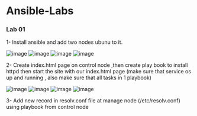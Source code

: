 # Ansible-Labs

### Lab 01

1- Install ansible and add two nodes ubunu to it.

![image](https://user-images.githubusercontent.com/40915944/215325042-131477cf-7aff-45e7-bbe1-374cdb30fc4d.png)
![image](https://user-images.githubusercontent.com/40915944/215325244-df57b3e5-7540-4001-8609-24d0f4921e8d.png)
![image](https://user-images.githubusercontent.com/40915944/215330571-052dc735-33e5-4068-a220-0fbbcaff3804.png)
![image](https://user-images.githubusercontent.com/40915944/215332891-9dfc1449-0e6c-4793-a3e8-86fdb432b5b7.png)


2- Create index.html page on control node ,then create play book to install httpd then start the site with our index.html page (make sure that service os up and running , also make sure that all tasks in 1 playbook)

![image](https://user-images.githubusercontent.com/40915944/215336107-7aa1c1c0-0a3a-43ce-a121-093a5e6cd947.png)
![image](https://user-images.githubusercontent.com/40915944/215336169-fdf8cf72-584b-4700-8f0a-f31fc295293a.png)
![image](https://user-images.githubusercontent.com/40915944/215336193-d951daf7-f836-49e9-b83e-5198d69c2085.png)
![image](https://user-images.githubusercontent.com/40915944/215336255-8d434d80-9c7a-4341-b1f4-c883c1336322.png)


3- Add new record in resolv.conf file at manage node (/etc/resolv.conf) using playbook from control node
